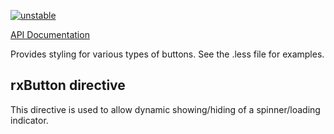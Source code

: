 [![unstable](http://badges.github.io/stability-badges/dist/unstable.svg)](http://github.com/badges/stability-badges)

[API Documentation](/ngdocs/index.html#/api/rxButton.directive:rxButton)

Provides styling for various types of buttons. See the .less file for examples.

## rxButton directive

This directive is used to allow dynamic showing/hiding of a spinner/loading indicator.
